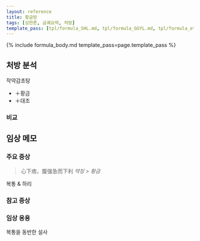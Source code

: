 ```yaml
---
layout: reference
title: 황금탕
tags: [상한론, 금궤요략, 처방]
template_pass: [tpl/formula_SHL.md, tpl/formula_GGYL.md, tpl/formula_etc.md]
---
```



{% include formula_body.md template_pass=page.template_pass %}


## 처방 분석

작약감초탕
* ＋황금
* ＋대조

### 비교




## 임상 메모


### 주요 증상

> 心下痞，腹强急而下利 _약징 > 황금_

복통 & 하리


### 참고 증상


### 임상 응용

복통을 동반한 설사
